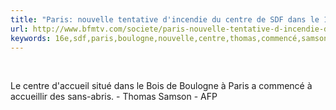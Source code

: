 ```yaml
---
title: "Paris: nouvelle tentative d'incendie du centre de SDF dans le 16e"
url: http://www.bfmtv.com/societe/paris-nouvelle-tentative-d-incendie-du-centre-de-sdf-dans-le-16e-1056258.html
keywords: 16e,sdf,paris,boulogne,nouvelle,centre,thomas,commencé,samson,bois,situé,dincendie,tentative,sansabris,daccueil
---
```

 

Le centre d\'accueil situé dans le Bois de Boulogne à Paris a commencé à accueillir des sans-abris. - Thomas Samson - AFP
